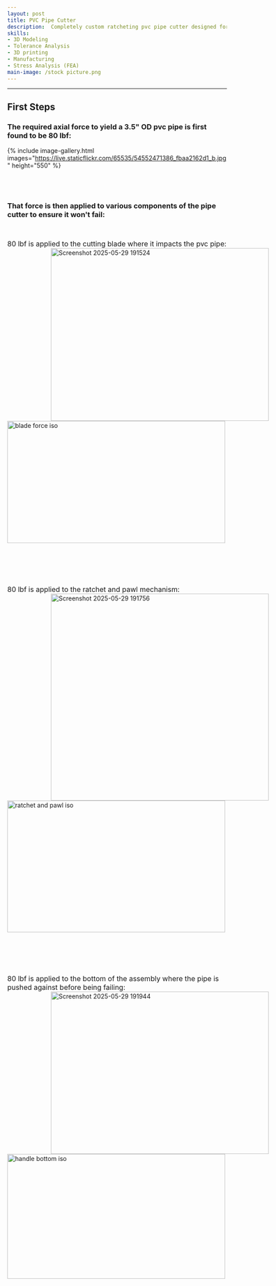 ```yaml
---
layout: post
title: PVC Pipe Cutter
description:  Completely custom ratcheting pvc pipe cutter designed for larger pipe diameters of 3.5 inches and below.
skills: 
- 3D Modeling
- Tolerance Analysis
- 3D printing
- Manufacturing
- Stress Analysis (FEA)
main-image: /stock picture.png
---
```


---
## First Steps
### The required axial force to yield a 3.5" OD pvc pipe is first found to be 80 lbf:
{% include image-gallery.html images="https://live.staticflickr.com/65535/54552471386_fbaa2162d1_b.jpg" height="550" %}
<br> <br> <br> <br>
### That force is then applied to various components of the pipe cutter to ensure it won't fail:
<br>

<span style="font-size: 16px">80 lbf is applied to the cutting blade where it impacts the pvc pipe:</span>  
<a data-flickr-embed="true" href="https://www.flickr.com/photos/202895974@N04/54553950987/in/dateposted-public/" title="Screenshot 2025-05-29 191524"><img src="https://live.staticflickr.com/65535/54553950987_bfe74cc8cf_w.jpg" width="500" height="396" hspace="100" alt="Screenshot 2025-05-29 191524"/></a>
<a data-flickr-embed="true" href="https://www.flickr.com/photos/202895974@N04/54555016439/in/dateposted-public/" title="blade force iso"><img src="https://live.staticflickr.com/65535/54555016439_a930d0acaa_w.jpg" width="500" height="280" alt="blade force iso"/></a>

<br> <br> <br> <br>

<span style="font-size: 16px">80 lbf is applied to the ratchet and pawl mechanism:</span>  
<a data-flickr-embed="true" href="https://www.flickr.com/photos/202895974@N04/54555066383/in/dateposted-public/" title="Screenshot 2025-05-29 191756"><img src="https://live.staticflickr.com/65535/54555066383_b3bf7a121e_w.jpg" width="500" height="474" hspace="100" alt="Screenshot 2025-05-29 191756"/></a>
<a data-flickr-embed="true" href="https://www.flickr.com/photos/202895974@N04/54553950982/in/dateposted-public/" title="ratchet and pawl iso"><img src="https://live.staticflickr.com/65535/54553950982_3f69ef88bb_w.jpg" width="500" height="302" alt="ratchet and pawl iso"/></a>

<br> <br> <br> <br>

<span style="font-size: 16px">80 lbf is applied to the bottom of the assembly where the pipe is pushed against before being failing:</span>  
<a data-flickr-embed="true" href="https://www.flickr.com/photos/202895974@N04/54555016424/in/dateposted-public/" title="Screenshot 2025-05-29 191944"><img src="https://live.staticflickr.com/65535/54555016424_ba96c33d89_w.jpg" width="500" height="372" hspace="100" alt="Screenshot 2025-05-29 191944"/></a>
<a data-flickr-embed="true" href="https://www.flickr.com/photos/202895974@N04/54555066393/in/dateposted-public/" title="handle bottom iso"><img src="https://live.staticflickr.com/65535/54555066393_cbeb111fff_w.jpg" width="500" height="286" alt="handle bottom iso"/></a>

